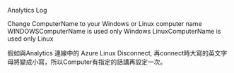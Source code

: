 Analytics Log

Change ComputerName to your Windows or Linux computer name
WINDOWSComputerName is used only Windows
LinuxComputerName is used only Linux

假如與Analytics 連線中的 Azure Linux Disconnect, 再connect時大寫的英文字母將變成小寫，所以Computer有指定的話講再設定一次。